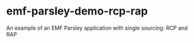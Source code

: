 # emf-parsley-demo-rcp-rap
An example of an EMF Parsley application with single sourcing: RCP and RAP
